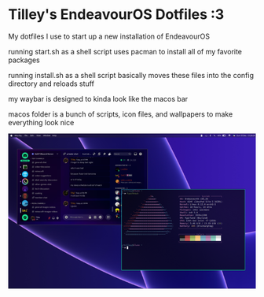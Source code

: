 # Tilley's EndeavourOS Dotfiles :3

My dotfiles I use to start up a new installation of EndeavourOS 

running start.sh as a shell script uses pacman to install all of my favorite packages

running install.sh as a shell script basically moves these files into the config directory and reloads stuff

my waybar is designed to kinda look like the macos bar

macos folder is a bunch of scripts, icon files, and wallpapers to make everything look nice

![screenshot](https://raw.githubusercontent.com/tillay8/dotfiles/refs/heads/main/images/rice.png)
